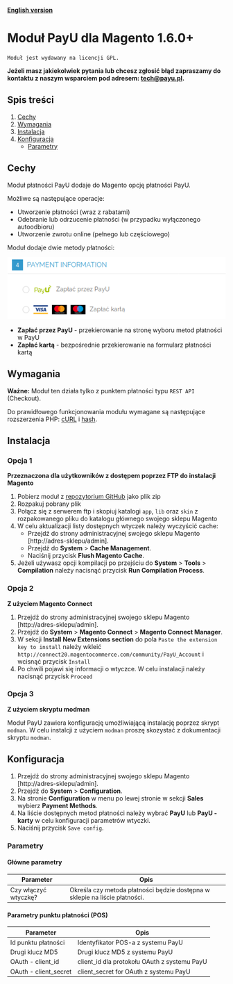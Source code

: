 [**English version**][ext0]

# Moduł PayU dla Magento 1.6.0+
``Moduł jest wydawany na licencji GPL.``

**Jeżeli masz jakiekolwiek pytania lub chcesz zgłosić błąd zapraszamy do kontaktu z naszym wsparciem pod adresem: tech@payu.pl.**

## Spis treści

1. [Cechy](#cechy)
1. [Wymagania](#wymagania)
1. [Instalacja](#instalacja)
1. [Konfiguracja](#konfiguracja)
    * [Parametry](#parametry)

## Cechy
Moduł płatności PayU dodaje do Magento opcję płatności PayU.

Możliwe są następujące operacje:
  * Utworzenie płatności (wraz z rabatami)
  * Odebranie lub odrzucenie płatności (w przypadku wyłączonego autoodbioru)
  * Utworzenie zwrotu online (pełnego lub częściowego)

Moduł dodaje dwie metody płatności:
  
![methods][img0]
  * **Zapłać przez PayU** - przekierowanie na stronę wyboru metod płatności w PayU
  * **Zapłać kartą** - bezpośrednie przekierowanie na formularz płatności kartą

## Wymagania

**Ważne:** Moduł ten działa tylko z punktem płatności typu `REST API` (Checkout).

Do prawidłowego funkcjonowania modułu wymagane są następujące rozszerzenia PHP: [cURL][ext1] i [hash][ext2].

## Instalacja

### Opcja 1
**Przeznaczona dla użytkowników z dostępem poprzez FTP do instalacji Magento**

1. Pobierz moduł z [repozytorium GitHub][ext3] jako plik zip
1. Rozpakuj pobrany plik
1. Połącz się z serwerem ftp i skopiuj katalogi `app`, `lib` oraz `skin` z rozpakowanego pliku do katalogu głównego swojego sklepu Magento
1. W celu aktualizacji listy dostępnych wtyczek należy wyczyścić cache:
    * Przejdź do strony administracyjnej swojego sklepu Magento [http://adres-sklepu/admin].
    * Przejdź do **System** > **Cache Management**.
    * Naciśnij przycisk **Flush Magento Cache**.
1. Jeżeli używasz opcji kompilacji po przejściu do **System** > **Tools** > **Compilation** należy nacisnąć przycisk **Run Compilation Process**.

### Opcja 2
**Z użyciem Magento Connect**

1. Przejdź do strony administracyjnej swojego sklepu Magento [http://adres-sklepu/admin].
1. Przejdź do **System** > **Magento Connect** > **Magento Connect Manager**.
1. W sekcji **Install New Extensions section** do pola `Paste the extension key to install` należy wkleić `http://connect20.magentocommerce.com/community/PayU_Account` i wcisnąć przycisk `Install`
1. Po chwili pojawi się informacji o wtyczce. W celu instalacji należy nacisnąć przycisk `Proceed`

### Opcja 3
**Z użyciem skryptu modman**

Moduł PayU zawiera konfigurację umożliwiającą instalację poprzez skrypt `modman`.
W celu instalcji z użyciem `modman` proszę skozystać z dokumentacji skryptu `modman`.

## Konfiguracja

1. Przejdź do strony administracyjnej swojego sklepu Magento [http://adres-sklepu/admin].
1. Przejdź do  **System** > **Configuration**.
3. Na stronie **Configuration** w menu po lewej stronie w sekcji **Sales** wybierz **Payment Methods**.
4. Na liście dostępnych metod płatności należy wybrać **PayU** lub **PayU - karty** w celu konfiguracji parametrów wtyczki.
5. Naciśnij przycisk `Save config`.

### Parametry

#### Główne parametry

| Parameter | Opis |
|---------|-----------|
| Czy włączyć wtyczkę? | Określa czy metoda płatności będzie dostępna w sklepie na liście płatności. |

#### Parametry punktu płatności (POS)

| Parameter | Opis |
|---------|-----------|
| Id punktu płatności| Identyfikator POS-a z systemu PayU |
| Drugi klucz MD5 | Drugi klucz MD5 z systemu PayU |
| OAuth - client_id | client_id dla protokołu OAuth z systemu PayU |
| OAuth - client_secret | client_secret for OAuth z systemu PayU |

<!--LINKS-->

<!--topic urls:-->

<!--external links:-->
[ext0]: README.EN.md
[ext1]: http://php.net/manual/en/book.curl.php
[ext2]: http://php.net/manual/en/book.hash.php
[ext3]: https://github.com/PayU/plugin_magento_160
[ext4]: https://www.magentocommerce.com/magento-connect/payu-cee-payment-extension.html

<!--images:-->
[img0]: readme_images/methods.png
